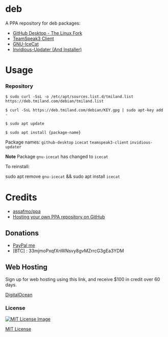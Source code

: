 # deb
 A PPA repository for deb packages:
 
 - [GitHub Desktop - The Linux Fork](https://github.com/shiftkey/desktop)
 - [TeamSpeak3 Client](https://github.com/tmiland/TeamSpeak3-Client)
 - [GNU-IceCat](https://www.gnu.org/software/gnuzilla/)
 - [Invidious-Updater (And Installer)](https://github.com/tmiland/Invidious-Updater)

 # Usage

 ### Repository

 ```shell
 $ sudo curl -SsL -o /etc/apt/sources.list.d/tmiland.list https://deb.tmiland.com/debian/tmiland.list
 ```

 ```shell
 $ curl -SsL https://deb.tmiland.com/debian/KEY.gpg | sudo apt-key add -
 ```

 ```shell
 $ sudo apt update
 ```
 
 ```shell
 $ sudo apt install {package-name}
 ```

Package names: ```github-desktop``` ```icecat``` ```teamspeak3-client``` ```invidious-updater```

**Note**
Package ```gnu-icecat``` has changed to ```icecat```

To reinstall:

sudo apt remove ```gnu-icecat``` && sudo apt install ```icecat```

 # Credits
 
- [assafmo/ppa](https://github.com/assafmo/ppa)
- [Hosting your own PPA repository on GitHub](https://assafmo.github.io/2019/05/02/ppa-repo-hosted-on-github.html)

## Donations 
- [PayPal me](https://paypal.me/milanddata)
- [BTC] : 33mjmoPxqfXnWNsvy8gvMZrrcG3gEa3YDM

## Web Hosting

Sign up for web hosting using this link, and receive $100 in credit over 60 days.

[DigitalOcean](https://m.do.co/c/f1f2b475fca0)

### License

[![MIT License Image](https://upload.wikimedia.org/wikipedia/commons/thumb/0/0c/MIT_logo.svg/220px-MIT_logo.svg.png)](https://github.com/tmiland/deb/blob/master/LICENSE)

[MIT License](https://github.com/tmiland/deb/blob/master/LICENSE)
